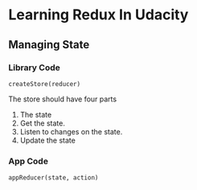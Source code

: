 # Learning Redux In Udacity

## Managing State

### Library Code

`createStore(reducer)`

The store should have four parts

1. The state
2. Get the state.
3. Listen to changes on the state.
4. Update the state

### App Code

`appReducer(state, action)`
